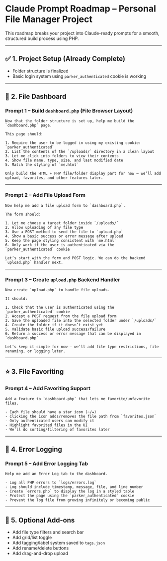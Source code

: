 # Claude Prompt Roadmap – Personal File Manager Project

This roadmap breaks your project into Claude-ready prompts for a smooth, structured build process using PHP.

---

## ✅ 1. Project Setup (Already Complete)
- Folder structure is finalized
- Basic login system using `parker_authenticated` cookie is working

---

## 🔨 2. File Dashboard

### Prompt 1 – Build `dashboard.php` (File Browser Layout)
```
Now that the folder structure is set up, help me build the `dashboard.php` page.

This page should:

1. Require the user to be logged in using my existing cookie: `parker_authenticated`
2. List the contents of the `/uploads/` directory in a clean layout
3. Let me click into folders to view their contents
4. Show file name, type, size, and last modified date
5. Match the styling of `me.html`

Only build the HTML + PHP file/folder display part for now — we’ll add upload, favorites, and other features later.
```

---

### Prompt 2 – Add File Upload Form
```
Now help me add a file upload form to `dashboard.php`.

The form should:

1. Let me choose a target folder inside `/uploads/`
2. Allow uploading of any file type
3. Use a POST method to send the file to `upload.php`
4. Show a basic success or error message after upload
5. Keep the page styling consistent with `me.html`
6. Only work if the user is authenticated via the `parker_authenticated` cookie

Let’s start with the form and POST logic. We can do the backend `upload.php` handler next.
```

---

### Prompt 3 – Create `upload.php` Backend Handler
```
Now create `upload.php` to handle file uploads.

It should:

1. Check that the user is authenticated using the `parker_authenticated` cookie
2. Accept a POST request from the file upload form
3. Save the uploaded file into the selected folder under `/uploads/`
4. Create the folder if it doesn’t exist yet
5. Validate basic file upload success/failure
6. Return a success or error message that can be displayed in `dashboard.php`

Let’s keep it simple for now — we’ll add file type restrictions, file renaming, or logging later.
```

---

## ⭐ 3. File Favoriting

### Prompt 4 – Add Favoriting Support
```
Add a feature to `dashboard.php` that lets me favorite/unfavorite files.

- Each file should have a star icon (☆/★)
- Clicking the icon adds/removes the file path from `favorites.json`
- Only authenticated users can modify it
- Highlight favorited files in the UI
- We’ll do sorting/filtering of favorites later
```

---

## 📒 4. Error Logging

### Prompt 5 – Add Error Logging Tab
```
Help me add an Error Log tab to the dashboard.

- Log all PHP errors to `logs/errors.log`
- Log should include timestamp, message, file, and line number
- Create `errors.php` to display the log in a styled table
- Protect the page using the `parker_authenticated` cookie
- Prevent the log file from growing infinitely or becoming public
```

---

## 🧰 5. Optional Add-ons

- Add file type filters and search bar
- Add grid/list toggle
- Add tagging/label system saved to `tags.json`
- Add rename/delete buttons
- Add drag-and-drop upload

